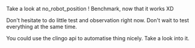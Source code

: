 Take a look at no_robot_position !
Benchmark, now that it works XD

Don't hesitate to do little test and observation right now. Don't wait to test everything at the same time.

You could use the clingo api to automatise thing nicely. Take a look into it.
